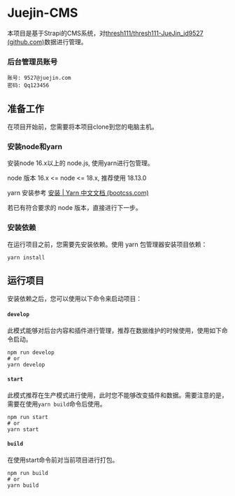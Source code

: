 # Juejin-CMS

本项目是基于Strapi的CMS系统，对[thresh111/thresh111-JueJin_id9527 (github.com)](https://github.com/thresh111/thresh111-JueJin_id9527)数据进行管理。

### 后台管理员账号

```
账号: 9527@juejin.com
密码: Qq123456
```

## 准备工作

在项目开始前，您需要将本项目clone到您的电脑主机。

### 安装node和yarn

安装node 16.x以上的 node.js, 使用yarn进行包管理。

node 版本 16.x <= node <= 18.x, 推荐使用 18.13.0

yarn 安装参考 [安装 | Yarn 中文文档 (bootcss.com)](https://yarn.bootcss.com/docs/install/#windows-stable)

若已有符合要求的 node 版本，直接进行下一步。

### 安装依赖

在运行项目之前，您需要先安装依赖。使用 yarn 包管理器安装项目依赖：

```
yarn install
```

## 运行项目

安装依赖之后，您可以使用以下命令来启动项目：

#### `develop`

此模式能够对后台内容和插件进行管理，推荐在数据维护的时候使用，使用如下命令启动。

```
npm run develop
# or
yarn develop
```

#### `start`

此模式推荐在生产模式进行使用，此时您不能够改变插件和数据。需要注意的是，需要在使用`yarn build`命令后使用。

```
npm run start
# or
yarn start
```

#### `build`

在使用start命令前对当前项目进行打包。

```
npm run build
# or
yarn build
```
